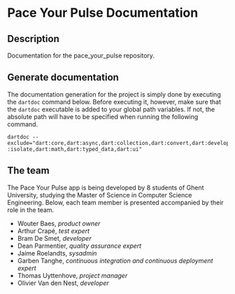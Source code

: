 # Pace Your Pulse Documentation
## Description
Documentation for the pace_your_pulse repository.

## Generate documentation
The documentation generation for the project is simply done by executing the `dartdoc` command below. Before executing it, however, make sure that the `dartdoc` executable is added to your global path variables. If not, the absolute path will have to be specified when running the following command.
  
```
dartdoc --exclude="dart:core,dart:async,dart:collection,dart:convert,dart:developer,dart:io,dart
:isolate,dart:math,dart:typed_data,dart:ui"
```

## The team
The Pace Your Pulse app is being developed by 8 students of Ghent University, studying the Master of Science in Computer Science Engineering. Below, each team member is presented accompanied by their role in the team.

- Wouter Baes, _product owner_
- Arthur Crapé, _test expert_
- Bram De Smet, _developer_
- Dean Parmentier, _quality assurance expert_
- Jaime Roelandts, _sysadmin_
- Garben Tanghe, _continuous integration and continuous deployment expert_
- Thomas Uyttenhove, _project manager_
- Olivier Van den Nest, _developer_
